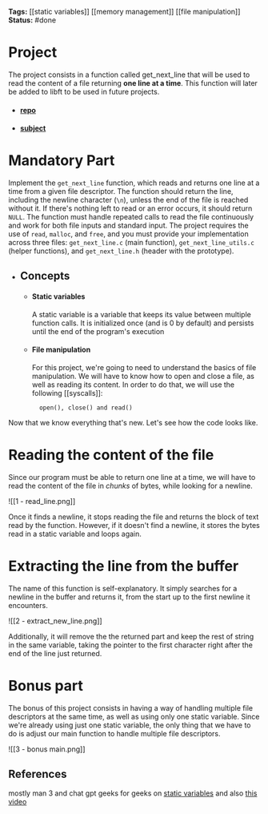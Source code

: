 
**Tags:** [[static variables]] [[memory management]] [[file manipulation]]
**Status:** #done 
# Project

The project consists in a function called get_next_line that will be used to read the content of a file returning **one line at a time**. This function will later be added to libft to be used in future projects.

- #### [repo](https://github.com/ytower-bot/get_next_line)
- #### [subject](https://cdn.intra.42.fr/pdf/pdf/146982/en.subject.pdf)

# Mandatory Part

Implement the ``get_next_line`` function, which reads and returns one line at a time from a given file descriptor. The function should return the line, including the newline character (`\n`), unless the end of the file is reached without it. If there's nothing left to read or an error occurs, it should return `NULL`. The function must handle repeated calls to read the file continuously and work for both file inputs and standard input. The project requires the use of ``read``, ``malloc``, and ``free``, and you must provide your implementation across three files: ``get_next_line.c`` (main function), ``get_next_line_utils.c`` (helper functions), and ``get_next_line.h`` (header with the prototype).


- ## Concepts
	- #### Static variables
		A static variable is a variable that keeps its value between multiple function calls. It is initialized once (and is 0 by default) and persists until the end of the program's execution
	- #### File manipulation
		For this project, we're going to need to understand the basics of file manipulation. We will have to know how to open and close a file, as well as reading its content. In order to do that, we will use the following [[syscalls]]:
		
			open(), close() and read()


Now that we know everything that's new. Let's see how the code looks like.


# Reading the content of the file

Since our program must be able to return one line at a time, we will have to read the content of the file in *chunks* of bytes, while looking for a newline.

![[1 - read_line.png]]

Once it finds a newline, it stops reading the file and returns the block of text read by the function. However, if it doesn't find a newline, it stores the bytes read in a static variable and loops again.


# Extracting the line from the buffer

The name of this function is self-explanatory. It simply searches for a newline in the buffer and returns it, from the start up to the first newline it encounters.

![[2 - extract_new_line.png]]

Additionally, it will remove the the returned part and keep the rest of string in the same variable, taking the pointer to the first character right after the end of the line just returned.


# Bonus part

The bonus of this project consists in having a way of handling multiple file descriptors at the same time, as well as using only one static variable. Since we're already using just one static variable, the only thing that we have to do is adjust our main function to handle multiple file descriptors.

![[3 - bonus main.png]]

## References
mostly man 3 and chat gpt
geeks for geeks on [static variables](https://www.geeksforgeeks.org/static-variables-in-c/)
and also [this video](https://www.youtube.com/watch?v=8E9siq7apUU)
